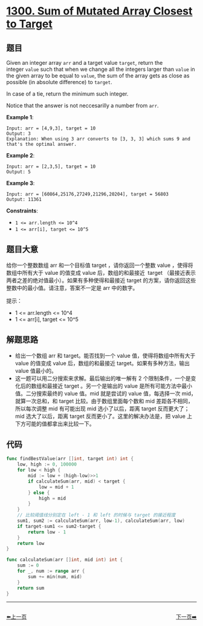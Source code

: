 # [1300. Sum of Mutated Array Closest to Target](https://leetcode.com/problems/sum-of-mutated-array-closest-to-target/)



## 题目

Given an integer array `arr` and a target value `target`, return the integer `value` such that when we change all the integers larger than `value` in the given array to be equal to `value`, the sum of the array gets as close as possible (in absolute difference) to `target`.

In case of a tie, return the minimum such integer.

Notice that the answer is not neccesarilly a number from `arr`.

**Example 1**:

```
Input: arr = [4,9,3], target = 10
Output: 3
Explanation: When using 3 arr converts to [3, 3, 3] which sums 9 and that's the optimal answer.
```

**Example 2**:

```
Input: arr = [2,3,5], target = 10
Output: 5
```

**Example 3**:

```
Input: arr = [60864,25176,27249,21296,20204], target = 56803
Output: 11361
```

**Constraints**:

- `1 <= arr.length <= 10^4`
- `1 <= arr[i], target <= 10^5`


## 题目大意

给你一个整数数组 arr 和一个目标值 target ，请你返回一个整数 value ，使得将数组中所有大于 value 的值变成 value 后，数组的和最接近  target （最接近表示两者之差的绝对值最小）。如果有多种使得和最接近 target 的方案，请你返回这些整数中的最小值。请注意，答案不一定是 arr 中的数字。

提示：

- 1 <= arr.length <= 10^4
- 1 <= arr[i], target <= 10^5



## 解题思路

- 给出一个数组 arr 和 target。能否找到一个 value 值，使得将数组中所有大于 value 的值变成 value 后，数组的和最接近 target。如果有多种方法，输出 value 值最小的。
- 这一题可以用二分搜索来求解。最后输出的唯一解有 2 个限制条件，一个是变化后的数组和最接近 target 。另一个是输出的 value 是所有可能方法中最小值。二分搜索最终的 value 值。mid 就是尝试的 value 值，每选择一次 mid，就算一次总和，和 target 比较。由于数组里面每个数和 mid 差距各不相同，所以每次调整 mid 有可能出现 mid 选小了以后，距离 target 反而更大了；mid 选大了以后，距离 target 反而更小了。这里的解决办法是，把 value 上下方可能的值都拿出来比较一下。

## 代码

```go
func findBestValue(arr []int, target int) int {
	low, high := 0, 100000
	for low < high {
		mid := low + (high-low)>>1
		if calculateSum(arr, mid) < target {
			low = mid + 1
		} else {
			high = mid
		}
	}
	// 比较阈值线分别定在 left - 1 和 left 的时候与 target 的接近程度
	sum1, sum2 := calculateSum(arr, low-1), calculateSum(arr, low)
	if target-sum1 <= sum2-target {
		return low - 1
	}
	return low
}

func calculateSum(arr []int, mid int) int {
	sum := 0
	for _, num := range arr {
		sum += min(num, mid)
	}
	return sum
}
```
----------------------------------------------
<div style="display: flex;justify-content: space-between;align-items: center;">
<p><a href="https://books.halfrost.com/leetcode/ChapterFour/1299.Replace-Elements-with-Greatest-Element-on-Right-Side/">⬅️上一页</a></p>
<p><a href="https://books.halfrost.com/leetcode/ChapterFour/1302.Deepest-Leaves-Sum/">下一页➡️</a></p>
</div>
